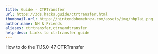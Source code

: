 ```yaml
---
title: Guide - CTRTransfer
url: https://3ds.hacks.guide/ctrtransfer.html
thumbnail-url: https://nintendohomebrew.com/assets/img/nhplai.png
author.name: NH & Friends
aliases: ctrtransfer,ctrnandtransfer
help-desc: Links to ctrtransfer guide
---
```


How to do the 11.15.0-47 CTRTransfer
